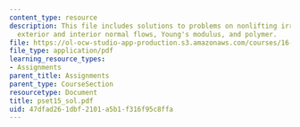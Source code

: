 ```yaml
---
content_type: resource
description: This file includes solutions to problems on nonlifting irrotational flow,
  exterior and interior normal flows, Young's modulus, and polymer.
file: https://ol-ocw-studio-app-production.s3.amazonaws.com/courses/16-01-unified-engineering-i-ii-iii-iv-fall-2005-spring-2006/47dfad261dbf2101a5b1f316f95c8ffa_pset15_sol.pdf
file_type: application/pdf
learning_resource_types:
- Assignments
parent_title: Assignments
parent_type: CourseSection
resourcetype: Document
title: pset15_sol.pdf
uid: 47dfad26-1dbf-2101-a5b1-f316f95c8ffa
---
```


